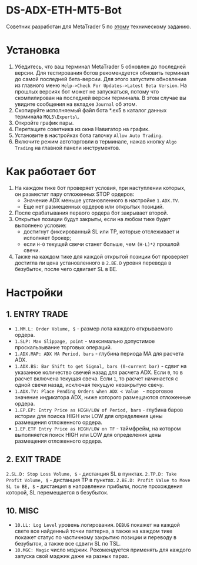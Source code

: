 # DS-ADX-ETH-MT5-Bot

Советник разработан для MetaTrader 5 по [этому](spec.md) техническому заданию.

# Установка
1. Убедитесь, что ваш терминал MetaTrader 5 обновлен до последней версии. Для тестирования ботов рекомендуется обновить терминал до самой последней бета-версии. Для этого запустите обновление из главного меню `Help->Check For Updates->Latest Beta Version`. На прошлых версиях бот может не запускаться, потому что скомпилирован на последней версии терминала. В этом случае вы увидите сообщения на вкладке `Journal` об этом.
2. Скопируйте исполняемый файл бота *.ex5 в каталог данных терминала `MQL5\Experts\`.
3. Откройте график пары.
4. Перетащите советника из окна Навигатор на график.
5. Установите в настройках бота галочку `Allow Auto Trading`.
6. Включите режим автоторговли в терминале, нажав кнопку `Algo Trading` на главной панели инструментов.


# Как работает бот
1. На каждом тике бот проверяет условия, при наступлении которых, он разместит пару отложенных STOP ордеров:
    - Значение ADX меньше установленного в настройке `1.ADX.TV`.
    - Еще нет размещенных ордеров или открытых позиций.
2. После срабатывания первого ордера бот закрывает второй.
3. Открытые позиции будут закрыты, если на любом тике будет выполнено условие:
    - достигнут фиксированный SL или TP, которые отслеживает и исполняет брокер;
    - если `H-O` текущей свечи станет больше, чем `(H-L)*2` прошлой свечи.
4. Также на каждом тике для каждой открытой позиции бот проверяет достигла ли цена установленного в `2.BE.D` уровня перевода в безубыток, после чего сдвигает SL в BE.

# Настройки

## 1. ENTRY TRADE

- `1.MM.L: Order Volume, $` - размер лота каждого открываемого ордера.
- `1.SLP: Max Slippage, point` - максимально допустимое проскальзывание торговых операций.
- `1.ADX.MAP: ADX MA Period, bars` - глубина периода MA для расчета ADX.
- `1.ADX.BS: Bar Shift to get Signal, bars (0-current bar)` - сдвиг на указанное количество свечей назад для расчета ADX. Если `0`, то в расчет включена текущая свеча. Если `1`, то расчет начинается с одной свечи назад, исключая текущую незакрытую свечу.
- `1.ADX.TV: Place Pending Orders when ADX < Value ` - пороговое значение индикатора ADX, ниже которого размещаются отложенные ордера.
- `1.EP.EP: Entry Price as HIGH/LOW of Period, bars` - глубина баров истории для поиска HIGH или LOW для определения цены размещения отложенного ордера.
- `1.EP.ETF Entry Price as HIGH/LOW on TF` - таймфрейм, на котором выполняется поиск HIGH или LOW для определения цены размещения отложенного ордера.

## 2. EXIT TRADE
`2.SL.D: Stop Loss Volume, $` - дистанция SL в пунктах.
`2.TP.D: Take Profit Volume, $` - дистанция TP в пунктах.
`2.BE.D: Profit Value to Move SL to BE, $` - дистанция в направлении прибыли, после прохождения которой, SL перемещается в безубыток.

## 10. MISC
- `10.LL: Log Level` уровень логирования. `DEBUG` покажет на каждой свете все найденный точки паттерна, а также на каждом тике покажет статус по частичному закрытию позиции и переводу в безубыток, а также все сдвиги SL по TSL.
- `10.MGC: Magic` число мэджик. Рекомендуется применять для каждого запуска свой мэджик даже на разных парах.